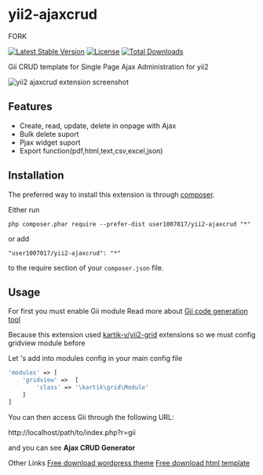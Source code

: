 yii2-ajaxcrud 
=============

FORK





[![Latest Stable Version](https://poser.pugx.org/user1007017/yii2-ajaxcrud/v/stable)](https://packagist.org/packages/user1007017/yii2-ajaxcrud)
[![License](https://poser.pugx.org/user1007017/yii2-ajaxcrud/license)](https://packagist.org/packages/user1007017/yii2-ajaxcrud)
[![Total Downloads](https://poser.pugx.org/user1007017/yii2-ajaxcrud/downloads)](https://packagist.org/packages/user1007017/yii2-ajaxcrud)

Gii CRUD template for Single Page Ajax Administration for yii2 

![yii2 ajaxcrud extension screenshot](https://c1.staticflickr.com/1/330/18659931433_6e3db2461d_o.png "yii2 ajaxcrud extension screenshot")


Features
------------
+ Create, read, update, delete in onpage with Ajax
+ Bulk delete suport
+ Pjax widget suport
+ Export function(pdf,html,text,csv,excel,json)

Installation
------------

The preferred way to install this extension is through [composer](http://getcomposer.org/download/).

Either run

```
php composer.phar require --prefer-dist user1007017/yii2-ajaxcrud "*"
```

or add

```
"user1007017/yii2-ajaxcrud": "*"
```

to the require section of your `composer.json` file.


Usage
-----
For first you must enable Gii module Read more about [Gii code generation tool](http://www.yiiframework.com/doc-2.0/guide-tool-gii.html)

Because this extension used [kartik-v/yii2-grid](https://github.com/kartik-v/yii2-grid) extensions so we must config gridview module before

Let 's add into modules config in your main config file
````php
'modules' => [
    'gridview' =>  [
        'class' => '\kartik\grid\Module'
    ]       
]
````

You can then access Gii through the following URL:

http://localhost/path/to/index.php?r=gii

and you can see <b>Ajax CRUD Generator</b>

Other Links
[Free download wordpress theme](https://w3deep.com/wordpress-theme/)
[Free download html template](https://w3deep.com/html-template/)
